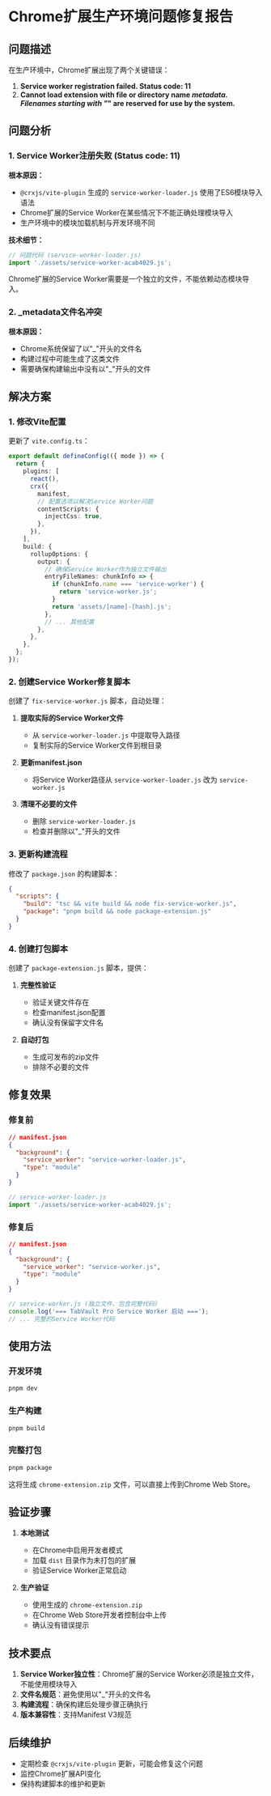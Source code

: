 # Chrome扩展生产环境问题修复报告

## 问题描述

在生产环境中，Chrome扩展出现了两个关键错误：

1. **Service worker registration failed. Status code: 11**
2. **Cannot load extension with file or directory name _metadata. Filenames starting with "_" are reserved for use by the system.**

## 问题分析

### 1. Service Worker注册失败 (Status code: 11)

**根本原因：**

- `@crxjs/vite-plugin` 生成的 `service-worker-loader.js` 使用了ES6模块导入语法
- Chrome扩展的Service Worker在某些情况下不能正确处理模块导入
- 生产环境中的模块加载机制与开发环境不同

**技术细节：**

```javascript
// 问题代码 (service-worker-loader.js)
import './assets/service-worker-acab4029.js';
```

Chrome扩展的Service Worker需要是一个独立的文件，不能依赖动态模块导入。

### 2. \_metadata文件名冲突

**根本原因：**

- Chrome系统保留了以"\_"开头的文件名
- 构建过程中可能生成了这类文件
- 需要确保构建输出中没有以"\_"开头的文件

## 解决方案

### 1. 修改Vite配置

更新了 `vite.config.ts`：

```typescript
export default defineConfig(({ mode }) => {
  return {
    plugins: [
      react(),
      crx({
        manifest,
        // 配置选项以解决Service Worker问题
        contentScripts: {
          injectCss: true,
        },
      }),
    ],
    build: {
      rollupOptions: {
        output: {
          // 确保Service Worker作为独立文件输出
          entryFileNames: chunkInfo => {
            if (chunkInfo.name === 'service-worker') {
              return 'service-worker.js';
            }
            return 'assets/[name]-[hash].js';
          },
          // ... 其他配置
        },
      },
    },
  };
});
```

### 2. 创建Service Worker修复脚本

创建了 `fix-service-worker.js` 脚本，自动处理：

1. **提取实际的Service Worker文件**

   - 从 `service-worker-loader.js` 中提取导入路径
   - 复制实际的Service Worker文件到根目录

2. **更新manifest.json**

   - 将Service Worker路径从 `service-worker-loader.js` 改为 `service-worker.js`

3. **清理不必要的文件**
   - 删除 `service-worker-loader.js`
   - 检查并删除以"\_"开头的文件

### 3. 更新构建流程

修改了 `package.json` 的构建脚本：

```json
{
  "scripts": {
    "build": "tsc && vite build && node fix-service-worker.js",
    "package": "pnpm build && node package-extension.js"
  }
}
```

### 4. 创建打包脚本

创建了 `package-extension.js` 脚本，提供：

1. **完整性验证**

   - 验证关键文件存在
   - 检查manifest.json配置
   - 确认没有保留字文件名

2. **自动打包**
   - 生成可发布的zip文件
   - 排除不必要的文件

## 修复效果

### 修复前

```json
// manifest.json
{
  "background": {
    "service_worker": "service-worker-loader.js",
    "type": "module"
  }
}
```

```javascript
// service-worker-loader.js
import './assets/service-worker-acab4029.js';
```

### 修复后

```json
// manifest.json
{
  "background": {
    "service_worker": "service-worker.js",
    "type": "module"
  }
}
```

```javascript
// service-worker.js (独立文件，包含完整代码)
console.log('=== TabVault Pro Service Worker 启动 ===');
// ... 完整的Service Worker代码
```

## 使用方法

### 开发环境

```bash
pnpm dev
```

### 生产构建

```bash
pnpm build
```

### 完整打包

```bash
pnpm package
```

这将生成 `chrome-extension.zip` 文件，可以直接上传到Chrome Web Store。

## 验证步骤

1. **本地测试**

   - 在Chrome中启用开发者模式
   - 加载 `dist` 目录作为未打包的扩展
   - 验证Service Worker正常启动

2. **生产验证**
   - 使用生成的 `chrome-extension.zip`
   - 在Chrome Web Store开发者控制台中上传
   - 确认没有错误提示

## 技术要点

1. **Service Worker独立性**：Chrome扩展的Service Worker必须是独立文件，不能使用模块导入
2. **文件名规范**：避免使用以"\_"开头的文件名
3. **构建流程**：确保构建后处理步骤正确执行
4. **版本兼容性**：支持Manifest V3规范

## 后续维护

- 定期检查 `@crxjs/vite-plugin` 更新，可能会修复这个问题
- 监控Chrome扩展API变化
- 保持构建脚本的维护和更新
